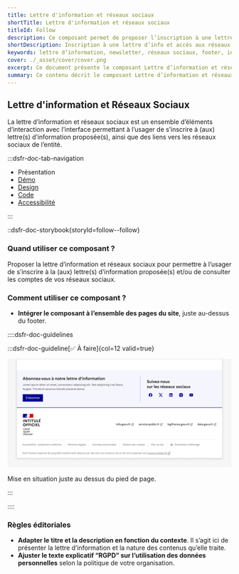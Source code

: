 ```yaml
---
title: Lettre d'information et réseaux sociaux
shortTitle: Lettre d'information et réseaux sociaux
titleId: Follow
description: Ce composant permet de proposer l’inscription à une lettre d’information et de diriger vers les réseaux sociaux de l’entité.
shortDescription: Inscription à une lettre d’info et accès aux réseaux sociaux.
keywords: lettre d’information, newsletter, réseaux sociaux, footer, interface, composant, design system, RGPD, accessibilité, usager
cover: ./_asset/cover/cover.png
excerpt: Ce document présente le composant Lettre d’information et réseaux sociaux, destiné à favoriser l’abonnement et la consultation des comptes sociaux, avec recommandations d’intégration et règles éditoriales.
summary: Ce contenu décrit le composant Lettre d’information et réseaux sociaux, conçu pour permettre aux usagers de s’abonner à une ou plusieurs lettres d’information et de consulter les réseaux sociaux de l’entité. Il précise les recommandations d’intégration, notamment sa position dans la page, et les consignes éditoriales telles que l’adaptation du message selon le contexte ou les mentions relatives à l’utilisation des données personnelles. Ce guide s’adresse aux équipes chargées de la conception éditoriale et technique des sites web publics.
---
```


## Lettre d'information et Réseaux Sociaux

La lettre d’information et réseaux sociaux est un ensemble d’éléments d’interaction avec l’interface permettant à l’usager de s’inscrire à (aux) lettre(s) d’information proposée(s), ainsi que des liens vers les réseaux sociaux de l’entité.

:::dsfr-doc-tab-navigation

- Présentation
- [Démo](./demo/index.md)
- [Design](./design/index.md)
- [Code](./code/index.md)
- [Accessibilité](./accessibility/index.md)

:::

::dsfr-doc-storybook{storyId=follow--follow}

### Quand utiliser ce composant ?

Proposer la lettre d’information et réseaux sociaux pour permettre à l’usager de s’inscrire à la (aux) lettre(s) d’information proposée(s) et/ou de consulter les comptes de vos réseaux sociaux.

### Comment utiliser ce composant ?

- **Intégrer le composant à l’ensemble des pages du site**, juste au-dessus du footer.

::::dsfr-doc-guidelines

:::dsfr-doc-guideline[✅ À faire]{col=12 valid=true}

![](./_asset/use/do-1.png)

Mise en situation juste au dessus du pied de page.

:::

::::

### Règles éditoriales

- **Adapter le titre et la description en fonction du contexte**. Il s’agit ici de présenter la lettre d’information et la nature des contenus qu’elle traite.
- **Ajuster le texte explicatif “RGPD” sur l’utilisation des données personnelles** selon la politique de votre organisation.
